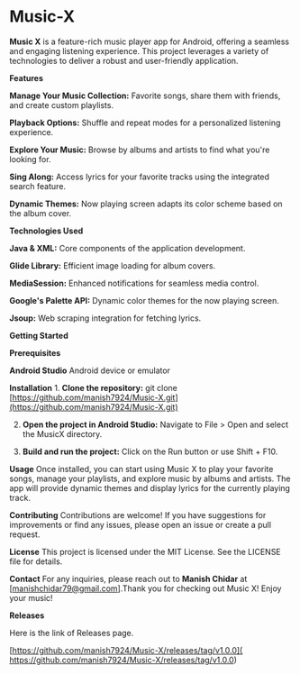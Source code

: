 # Music-X
**Music X** is a feature-rich music player app for Android, offering a seamless and engaging listening experience. This project leverages a variety of technologies to deliver a robust and user-friendly application.

**Features**
    
   **Manage Your Music Collection:** Favorite songs, share them with friends, and create custom playlists.
    
   **Playback Options:** Shuffle and repeat modes for a personalized listening experience.
    
   **Explore Your Music:** Browse by albums and artists to find what you're looking for.
    
   **Sing Along:** Access lyrics for your favorite tracks using the integrated search feature.
    
   **Dynamic Themes:** Now playing screen adapts its color scheme based on the album cover.
    
**Technologies Used**
  
  **Java & XML:** Core components of the application development.
  
  **Glide Library:** Efficient image loading for album covers.
  
  **MediaSession:** Enhanced notifications for seamless media control.
  
  **Google's Palette API:** Dynamic color themes for the now playing screen.
  
  **Jsoup:** Web scraping integration for fetching lyrics.
  
  
**Getting Started**
  
  **Prerequisites**
    
   **Android Studio** Android device or emulator
      
   **Installation**
    1. **Clone the repository:**
          git clone [https://github.com/manish7924/Music-X.git](https://github.com/manish7924/Music-X.git)

2. **Open the project in Android Studio:**
          Navigate to File > Open and select the MusicX directory.
      
3. **Build and run the project:**
          Click on the Run button or use Shift + F10.
          

**Usage**
  Once installed, you can start using Music X to play your favorite songs, manage your playlists, and explore music by albums and artists. The app will provide dynamic themes and display lyrics for the currently playing track.
  
  
**Contributing**
  Contributions are welcome! If you have suggestions for improvements or find any issues, please open an issue or create a pull request.

  
**License**
  This project is licensed under the MIT License. See the LICENSE file for details.

  
**Contact**
  For any inquiries, please reach out to **Manish Chidar** at [manishchidar79@gmail.com].Thank you for checking out Music X! Enjoy your music!


**Releases**

   Here is the link of Releases page.
   
   [https://github.com/manish7924/Music-X/releases/tag/v1.0.0]( https://github.com/manish7924/Music-X/releases/tag/v1.0.0)

